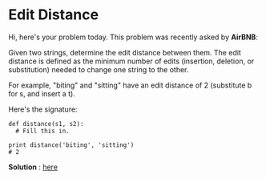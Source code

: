 # Edit Distance
Hi, here's your problem today. This problem was recently asked by **AirBNB**:

Given two strings, determine the edit distance between them. The edit distance is defined as the minimum number of edits (insertion, deletion, or substitution) needed to change one string to the other.

For example, "biting" and "sitting" have an edit distance of 2 (substitute b for s, and insert a t).

Here's the signature:


    def distance(s1, s2):
      # Fill this in.

    print distance('biting', 'sitting')
    # 2

**Solution** : [here](../solutions/edit-distance.php)
